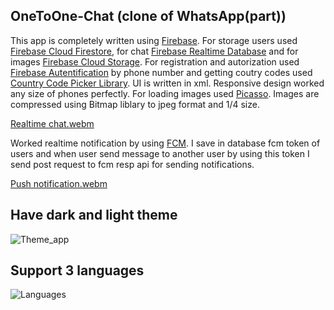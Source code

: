## OneToOne-Chat (clone of WhatsApp(part))


This app is completely written using [Firebase](https://firebase.google.com/docs/android/setup). For storage users used [Firebase Cloud Firestore](https://firebase.google.com/docs/firestore/quickstart), for chat [Firebase Realtime Database](https://firebase.google.com/docs/database) and for images [Firebase Cloud Storage](https://firebase.google.com/docs/storage/android/start). For registration and autorization used [Firebase Autentification](https://firebase.google.com/docs/auth/android/start) by phone number and getting coutry codes used [Country Code Picker Library](https://github.com/hbb20/CountryCodePickerProject). UI is written in xml. Responsive design worked any size of phones perfectly. For loading images used  [Picasso](https://github.com/square/picasso). Images are compressed using Bitmap liblary to jpeg format and 1/4 size.

[Realtime chat.webm](https://github.com/Erdaulet0341/OneToOne-Chat/assets/98634106/cf9a809e-7c21-454a-b80c-80b065f2ca43)



Worked realtime notification by using [FCM](https://firebase.google.com/docs/cloud-messaging/android/client). I save in database fcm token of users and when user send message to another user by using this token I send post request to fcm resp api for sending notifications.


[Push notification.webm](https://github.com/Erdaulet0341/OneToOne-Chat/assets/98634106/2b2f4d94-c65f-4afb-b9f0-28118eacf70e)

## 
## Have dark and light theme
![Theme_app](https://github.com/Erdaulet0341/OneToOne-Chat/assets/98634106/ec5f6a1d-9f11-48a3-b370-e0a9e3d683de)


## Support 3 languages
![Languages](https://github.com/Erdaulet0341/OneToOne-Chat/assets/98634106/a443c70b-ec6a-446a-8791-0155c84169f3)

